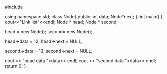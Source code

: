 
#include <iostream>

using namespace std;
class Node{
    public:
    int data;
    Node*next;
};
int main()
{
    cout<<"Link list"<<endl;
   Node * head;
   Node * second;
   
   head = new Node();
  second= new Node();
   
   
   head->data = 12;
   head->next = NULL;
   
   second->data = 13;
   second->next = NULL;
   
   cout << "head data "<<head->data<< endl;
   cout << "second data "<<second->data<< endl;
    return 0;
}
